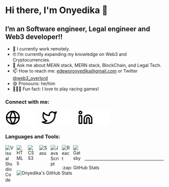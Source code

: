 # Hi there, I'm Onyedika 👋 


## I’m an Software engineer, Legal engineer and Web3 developer!!

- 📱  I currently work remotely.
- 🤓 I’m currently expanding my knowledge on Web3 and Cryptocurrencies.
- 💬  Ask me about MEAN stack, MERN stack, BlockChain, and Legal Tech.
- 📫  How to reach me: edeworonyedika@gmail.com or Twitter [@web3_overlord](twitter.com/web3_overlord)
- 😄  Pronouns: he/him
- 🚴🏽‍♀️  Fun fact: I love to play racing games!

### Connect with me:

[![website](./globe-light.svg)](https://onyedika.xyz#gh-light-mode-only)
[![website](./globe-dark.svg)](https://onyedika.xyz#gh-dark-mode-only)
&nbsp;&nbsp;
[![Twitter](./twitter-light.svg)](https://twitter.com/web3_overlord#gh-light-mode-only)
[![Twitter](./twitter-dark.svg)](https://twitter.com/web3_overlord#gh-dark-mode-only)
&nbsp;&nbsp;
[![LinkedIn](./linkedin-light.svg)](https://www.linkedin.com/in/edewor-onyedika#gh-light-mode-only)
[![LinkedIn](./linkedin-dark.svg)](https://www.linkedin.com/in/edewor-onyedika#gh-dark-mode-only)
&nbsp;

### Languages and Tools:

<img align="left" alt="Visual Studio Code" width="26px" src="https://cdn.jsdelivr.net/gh/devicons/devicon/icons/vscode/vscode-original.svg" style="padding-right:10px;" />
<img align="left" alt="HTML5" width="26px" src="https://cdn.jsdelivr.net/gh/devicons/devicon/icons/html5/html5-original.svg" style="padding-right:10px;" />
<img align="left" alt="CSS3" width="26px" src="https://cdn.jsdelivr.net/gh/devicons/devicon/icons/css3/css3-original.svg" style="padding-right:10px;" />
<img align="left" alt="Sass" width="26px" src="https://cdn.jsdelivr.net/gh/devicons/devicon/icons/sass/sass-original.svg" style="padding-right:10px;" />
<img align="left" alt="JavaScript" width="26px" src="https://cdn.jsdelivr.net/gh/devicons/devicon/icons/javascript/javascript-original.svg" style="padding-right:10px;" />
<img align="left" alt="React" width="26px" src="https://cdn.jsdelivr.net/gh/devicons/devicon/icons/react/react-original.svg" style="padding-right:10px;" />
<img align="left" alt="Gatsby" width="26px" src="https://cdn.jsdelivr.net/gh/devicons/devicon/icons/gatsby/gatsby-original.svg" style="padding-right:10px;" />
<br />
<br />

---

  <summary>:zap: GitHub Stats</summary>

  <img align="left" alt="Onyedika's GitHub Stats" src="https://github-readme-stats.vercel.app/api?username=kasodon&show_icons=true&hide_border=false&title_color=ff652f&icon_color=FFE400&bg_color=09131B&text_color=ffffff&border_color=0c1a25" />
